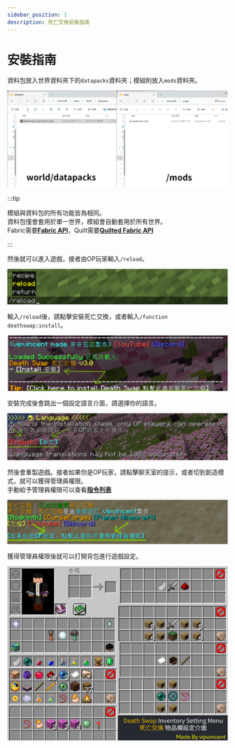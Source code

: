 ```yaml
---
sidebar_position: 1
description: 死亡交換安裝指南
---
```


# 安裝指南

資料包放入世界資料夾下的`datapacks`資料夾；模組則放入`mods`資料夾。

![folder](./img/folder.png)

:::tip

模組與資料包的所有功能皆為相同。   
資料包僅會套用於單一世界，模組會自動套用於所有世界。   
Fabric需要[**Fabric API**](https://modrinth.com/mod/fabric-api)，Quilt需要[**Quilted Fabric API**](https://modrinth.com/mod/qsl)

:::

然後就可以進入遊戲，接者由OP玩家輸入`/reload`。

![reload](./img/reload.png)

輸入`/reload`後，請點擊安裝死亡交換，或者輸入`/function deathswap:install`。

![tip install](./img/load_list.png)

安裝完成後會跳出一個設定語言介面，請選擇你的語言。

![language](./img/language_install.png)

然後會重製遊戲。接者如果你是OP玩家，請點擊聊天室的提示，或者切到創造模式，就可以獲得管理員權限。   
手動給予管理員權限可以查看[**指令列表**](./command#給予管理員權限)

![reset](./img/reset.png)

獲得管理員權限後就可以打開背包進行遊戲設定。

![setting](./img/setting.png)